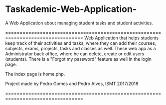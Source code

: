 # Taskademic-Web-Application-
A Web Application about managing student tasks and student activities.

================================================================================= 
Web Application that helps students keep track of their activities and tasks, where they can add their courses, subjects, exams, projects, tasks and classes as well.
These web app as a Administrator back office, where he can delete, create or edit users (students).
There is a "Forgot my password" feature as well in the login page.

The index page is home.php.

Project made by Pedro Gomes and Pedro Alves, ISMT 2017/2018

=================================================================================
